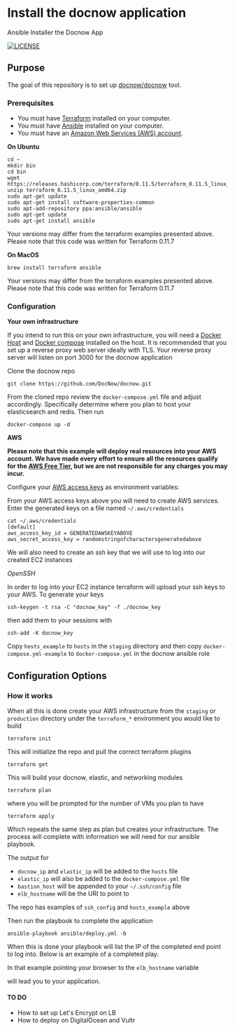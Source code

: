# Install the docnow application
Ansible Installer the Docnow App

[![LICENSE](https://img.shields.io/badge/license-MIT-blue.svg?style=flat-square)](./LICENSE)

## Purpose

The goal of this repository is to set up
[docnow/docnow](https://github.com/docnow/docnow) tool.

### Prerequisites

* You must have [Terraform](https://www.terraform.io/) installed on your computer. 
* You must have [Ansible](https://ansible.com/) installed on your computer. 
* You must have an [Amazon Web Services (AWS) account](http://aws.amazon.com/).

**On Ubuntu**

```
cd ~
mkdir bin
cd bin
wget https://releases.hashicorp.com/terraform/0.11.5/terraform_0.11.5_linux_amd64.zip
unzip terraform_0.11.5_linux_amd64.zip
sudo apt-get update
sudo apt-get install software-properties-common
sudo apt-add-repository ppa:ansible/ansible
sudo apt-get update
sudo apt-get install ansible
```

Your versions may differ from the terraform examples presented above. Please note that this code was written for Terraform 0.11.7

**On MacOS**

```
brew install terraform ansible
```

Your versions may differ from the terraform examples presented above. Please note that this code was written for Terraform 0.11.7

### Configuration

**Your own infrastructure**

If you intend to run this on your own infrastructure, you will need a [Docker Host](https://docker.com) and [Docker
compose](https://docs.docker.com/compose/) installed on the host. It is
recommended that you set up a reverse proxy web server ideally with TLS. Your
reverse proxy server will listen on port 3000 for the docnow application

Clone the docnow repo

```
git clone https://github.com/DocNow/docnow.git
```
From the cloned repo review the `docker-compose.yml` file and adjust
accordingly. Specifically determine where you plan to host your elasticsearch
and redis. Then run

```
docker-compose up -d
```

**AWS**

**Please note that this example will deploy real resources into your AWS account. We have made every effort to ensure 
all the resources qualify for the [AWS Free Tier](https://aws.amazon.com/free/), but we are not responsible for any
charges you may incur.** 

Configure your [AWS access 
keys](http://docs.aws.amazon.com/general/latest/gr/aws-sec-cred-types.html#access-keys-and-secret-access-keys) as 
environment variables:

From your AWS access keys above you will need to create AWS
services. Enter the generated keys on a file named `~/.aws/credentials`

```
cat ~/.aws/credentials
[default]
aws_access_key_id = GENERATEDAWSKEYABOVE
aws_secret_access_key = randomstringofcharactersgeneratedabove
```

We will also need to create an ssh key that we will use to log into our created EC2
instances

*OpenSSH*

In order to log into your EC2 instance terraform will upload your ssh keys
to your AWS. To generate your keys

```
ssh-keygen -t rsa -C "docnow_key" -f ./docnow_key
```
then add them to your sessions with 

```
ssh-add -K docnow_key
```

Copy `hosts_example` to `hosts` in the `staging` directory and then copy
`docker-compose.yml-example` to `docker-compose.yml` in the docnow ansible role

## Configuration Options

### How it works

When all this is done create your AWS infrastructure from the `staging` or
`production` directory under the `terraform_*` environment you would like to
build

```
terraform init
```

This will initialize the repo and pull the correct terraform plugins

```
terraform get
```

This will build your docnow, elastic, and networking modules

```
terraform plan
```

where you will be prompted for the number of VMs you plan to have

```
terraform apply
```

Which repeats the same step as plan but creates your infrastructure. The process
will complete with information we will need for our ansible playbook.

The output for

* `docnow_ip` and `elastic_ip` will be added to the `hosts` file
* `elastic_ip` will also be added to the `docker-compose.yml` file
* `bastion_host` will be appended to your `~/.ssh/config` file
* `elb_hostname` will be the URI to point to

The repo has examples of `ssh_config` and `hosts_example` above

Then run the playbook to complete the application

```
ansible-playbook ansible/deploy.yml -b
```

When this is done your playbook will list the IP of the completed end point to
log into. Below is an example of a completed play.

In that example pointing your browser to the `elb_hostname` variable

will lead you to your application.

#### TO DO
* How to set up Let's Encrypt on LB
* How to deploy on DigitalOcean and Vultr
